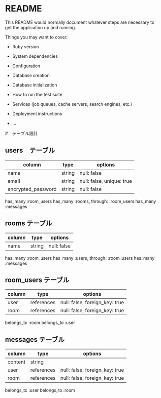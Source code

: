 # README

This README would normally document whatever steps are necessary to get the
application up and running.

Things you may want to cover:

* Ruby version

* System dependencies

* Configuration

* Database creation

* Database initialization

* How to run the test suite

* Services (job queues, cache servers, search engines, etc.)

* Deployment instructions

* ...

#　テーブル設計
## users　テーブル

| column             | type   | options     |
|--------------------|--------|-------------|
| name               | string | null: false |
| email              | string | null: false, unique: true |
| encrypted_password | string | null: false |

has_many :room_users
has_many :rooms, through: :room_users
has_many :messages

## rooms テーブル
| column   | type   | options     |
|----------|--------|-------------|
| name     | string | null: false |

has_many :room_users
has_many :users, through: :room_users
has_many :messages

## room_users テーブル
| column   | type       | options                        |
|----------|------------|--------------------------------|
| user     | references | null: false, foreign_key: true |
| room     | references | null: false, foreign_key: true |

belongs_to :room
belongs_to :user

## messages テーブル
| column   | type       | options                        |
|----------|------------|--------------------------------|
| content  | string     |                                |
| user     | references | null: false, foreign_key: true |
| room     | references | null: false, foreign_key: true |

belongs_to :user
belongs_to :room